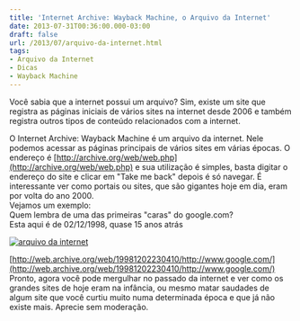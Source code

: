 ```yaml
---
title: 'Internet Archive: Wayback Machine, o Arquivo da Internet'
date: 2013-07-31T00:36:00.000-03:00
draft: false
url: /2013/07/arquivo-da-internet.html
tags: 
- Arquivo da Internet
- Dicas
- Wayback Machine
---
```


Você sabia que a internet possui um arquivo? Sim, existe um site que registra as páginas iniciais de vários sites na internet desde 2006 e também registra outros tipos de conteúdo relacionados com a internet.  
  
  
  
O Internet Archive: Wayback Machine é um arquivo da internet. Nele podemos acessar as páginas principais de vários sites em várias épocas. O endereço é [http://archive.org/web/web.php](http://archive.org/web/web.php) e sua utilização é simples, basta digitar o endereço do site e clicar em "Take me back" depois é só navegar. É interessante ver como portais ou sites, que são gigantes hoje em dia, eram por volta do ano 2000.  
Vejamos um exemplo:  
Quem lembra de uma das primeiras "caras" do google.com?  
Esta aqui é de 02/12/1998, quase 15 anos atrás  

[![arquivo da internet](https://1.bp.blogspot.com/-wph6zHQC39M/UfiF1vaPpAI/AAAAAAAAAXc/PKg3jAu9Ar8/s400/internet-archive.png "arquivo da internet")](http://1.bp.blogspot.com/-wph6zHQC39M/UfiF1vaPpAI/AAAAAAAAAXc/PKg3jAu9Ar8/s1600/internet-archive.png)

[http://web.archive.org/web/19981202230410/http://www.google.com/](http://web.archive.org/web/19981202230410/http://www.google.com/)  
Pronto, agora você pode mergulhar no passado da internet e ver como os grandes sites de hoje eram na infância, ou mesmo matar saudades de algum site que você curtiu muito numa determinada época e que já não existe mais. Aprecie sem moderação.